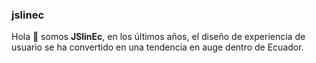 ### jslinec
Hola 👋 somos **JSlinEc**, en los últimos años, el diseño de experiencia de usuario se ha convertido en una tendencia en auge dentro de Ecuador.

